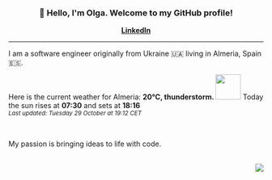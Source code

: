 <h3 align="center">👋 Hello, I'm Olga. Welcome to my GitHub profile! </h3>
<p align="center">
  <strong><a href="https://www.linkedin.com/in/olga-f/">LinkedIn</a></strong>
</p>

---

I am a software engineer originally from Ukraine 🇺🇦 living in Almeria, Spain 🇪🇸.


Here is the current weather for Almeria:
<b> 20°C, 
 thunderstorm.
</b> <img width="50" src=https:&#x2F;&#x2F;openweathermap.org&#x2F;img&#x2F;wn&#x2F;11n.png></img> Today the sun rises at
 <b>07:30</b> 
and sets at <b>18:16</b>
<br/>
<small><i>Last updated: Tuesday 29 October at 19:12 CET </i></small>
<br/>

<br/>
<p> My passion is bringing ideas to life with code. </p>
<br/>



<div align="right">
<img src="https://komarev.com/ghpvc/?username=olga-f&color=38A3A5">
</div>

